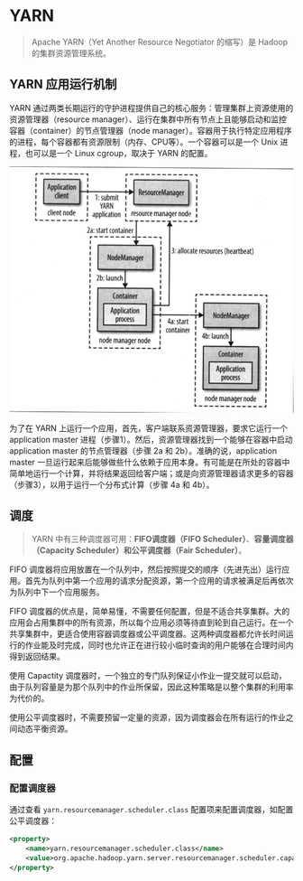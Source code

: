 # YARN

> Apache YARN（Yet Another Resource Negotiator 的缩写）是 Hadoop 的集群资源管理系统。

## YARN 应用运行机制

YARN 通过两类长期运行的守护进程提供自己的核心服务：管理集群上资源使用的资源管理器（resource manager）、运行在集群中所有节点上且能够启动和监控容器（container）的节点管理器（node manager）。容器用于执行特定应用程序的进程，每个容器都有资源限制（内存、CPU等）。一个容器可以是一个 Unix 进程，也可以是一个 Linux cgroup，取决于 YARN 的配置。

![YARN应用的运行机制](images/image-20200618013151973.png)

为了在 YARN 上运行一个应用，首先，客户端联系资源管理器，要求它运行一个 application master 进程（步骤1）。然后，资源管理器找到一个能够在容器中启动 application master 的节点管理器（步骤 2a 和 2b）。准确的说，application master 一旦运行起来后能够做些什么依赖于应用本身。有可能是在所处的容器中简单地运行一个计算，并将结果返回给客户端；或是向资源管理器请求更多的容器（步骤3），以用于运行一个分布式计算（步骤 4a 和 4b）。

## 调度

> YARN 中有三种调度器可用：**FIFO调度器（FIFO Scheduler）**、**容量调度器（Capacity Scheduler）**和**公平调度器（Fair Scheduler）**。

FIFO 调度器将应用放置在一个队列中，然后按照提交的顺序（先进先出）运行应用。首先为队列中第一个应用的请求分配资源，第一个应用的请求被满足后再依次为队列中下一个应用服务。

FIFO 调度器的优点是，简单易懂，不需要任何配置，但是不适合共享集群。大的应用会占用集群中的所有资源，所以每个应用必须等待直到轮到自己运行。在一个共享集群中，更适合使用容器调度器或公平调度器。这两种调度器都允许长时间运行的作业能及时完成，同时也允许正在进行较小临时查询的用户能够在合理时间内得到返回结果。

使用 Capactity 调度器时，一个独立的专门队列保证小作业一提交就可以启动，由于队列容量是为那个队列中的作业所保留，因此这种策略是以整个集群的利用率为代价的。

使用公平调度器时，不需要预留一定量的资源，因为调度器会在所有运行的作业之间动态平衡资源。

## 配置

### 配置调度器

通过查看 `yarn.resourcemanager.scheduler.class` 配置项来配置调度器，如配置公平调度器：

```xml
<property>
    <name>yarn.resourcemanager.scheduler.class</name>
    <value>org.apache.hadoop.yarn.server.resourcemanager.scheduler.capacity.CapacityScheduler</value>
</property>
```





































